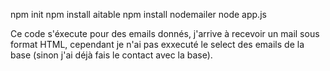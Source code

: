 npm init 
npm install aitable
npm install nodemailer
node app.js 

Ce code s'éxecute pour des emails donnés, j'arrive à recevoir un mail sous format HTML, cependant je n'ai pas exxecuté le select des emails de la base (sinon j'ai déjà fais le contact avec la base).
